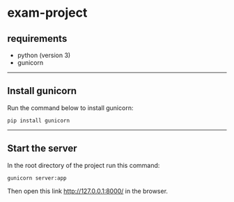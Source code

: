 # exam-project
## requirements
* python (version 3)
* gunicorn

---------
## Install gunicorn
Run the command below to install gunicorn:
```
pip install gunicorn
```

-------
## Start the server
In the root directory of the project run this command:
```
gunicorn server:app
```
Then open this link http://127.0.0.1:8000/ in the browser.
